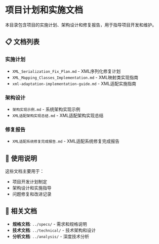 # 项目计划和实施文档

本目录包含项目的实施计划、架构设计和修复报告，用于指导项目开发和维护。

## 📋 文档列表

### 实施计划
- `XML_Serialization_Fix_Plan.md` - XML序列化修复计划
- `XML_Mapping_Classes_Implementation.md` - XML映射类实现指南
- `xml-adaptation-implementation-guide.md` - XML适配实施指南

### 架构设计
- `架构实现示例.md` - 系统架构实现示例
- `XML适配架构实现总结.md` - XML适配架构实现总结

### 修复报告
- `XML适配系统修复完成报告.md` - XML适配系统修复完成报告

## 📝 使用说明

这些文档主要用于：
- 项目开发计划制定
- 架构设计和实施指导
- 问题修复和改进记录

## 🔗 相关文档

- **规格文档**: `../specs/` - 需求和规格说明
- **技术文档**: `../technical/` - 技术架构和设计
- **分析文档**: `../analysis/` - 深度技术分析